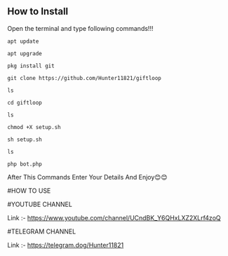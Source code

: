 ## How to Install

Open the terminal and type following commands!!!

 ```apt update```

 ```apt upgrade```

 ```pkg install git```

 ```git clone https://github.com/Hunter11821/giftloop```

 ```ls```

 ```cd giftloop```

 ```ls```

 ```chmod +X setup.sh```

 ```sh setup.sh```

 ```ls```

 ```php bot.php```

After This Commands Enter Your Details And Enjoy😊😊

#HOW TO USE

#YOUTUBE CHANNEL

Link :- https://www.youtube.com/channel/UCndBK_Y6QHxLXZ2XLrf4zoQ

#TELEGRAM CHANNEL

Link :- https://telegram.dog/Hunter11821

